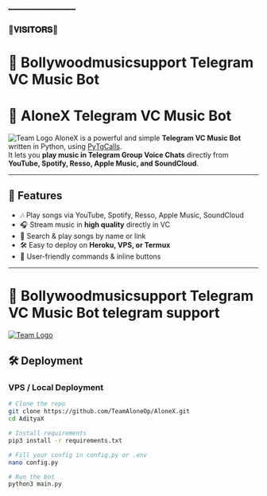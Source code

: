━━━━━━━━━━━━━━━━
### 🌷𝐕𝐈𝐒𝐈𝐓𝐎𝐑𝐒🌷
# 🌟 Bollywoodmusicsupport Telegram VC Music Bot  

# 🌟 AloneX Telegram VC Music Bot  

![Team Logo](https://i.ibb.co/zW3bDkSz/x.jpg)
AloneX is a powerful and simple **Telegram VC Music Bot** written in Python, using [PyTgCalls](https://github.com/adityabty/Aditya_x_musicbot.git).  
It lets you **play music in Telegram Group Voice Chats** directly from **YouTube, Spotify, Resso, Apple Music, and SoundCloud**.  

---

## 🚀 Features  
- 🎶 Play songs via YouTube, Spotify, Resso, Apple Music, SoundCloud  
- 🎧 Stream music in **high quality** directly in VC  
- 🔎 Search & play songs by name or link  
- 🛠️ Easy to deploy on **Heroku, VPS, or Termux**  
- 🖤 User-friendly commands & inline buttons  

---
# 🌟 Bollywoodmusicsupport Telegram VC Music Bot telegram support 

[![Team Logo](https://img.shields.io/badge/-Support%20Channel-blue.svg?style=for-the-)](https://t.me/bollywoodmusicsupport1)

## 🛠️ Deployment  

### VPS / Local Deployment  
```bash
# Clone the repo
git clone https://github.com/TeamAloneOp/AloneX.git
cd AdityaX

# Install requirements
pip3 install -r requirements.txt

# Fill your config in config.py or .env
nano config.py

# Run the bot
python3 main.py

